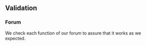 ## Validation

### Forum
We check each function of our forum to assure that it works as we expected.

